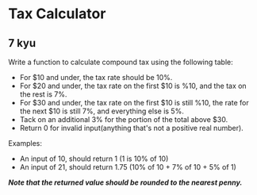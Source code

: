 # Tax Calculator
## 7 kyu

Write a function to calculate compound tax using the following table:

- For $10 and under, the tax rate should be 10%.
- For $20 and under, the tax rate on the first $10 is %10, and the tax on the rest is 7%.
- For $30 and under, the tax rate on the first $10 is still %10, the rate for the next $10 is still 7%, and everything else is 5%.
- Tack on an additional 3% for the portion of the total above $30.
- Return 0 for invalid input(anything that's not a positive real number).

Examples:

- An input of 10, should return 1 (1 is 10% of 10)
- An input of 21, should return 1.75 (10% of 10 + 7% of 10 + 5% of 1)

***Note that the returned value should be rounded to the nearest penny.***
